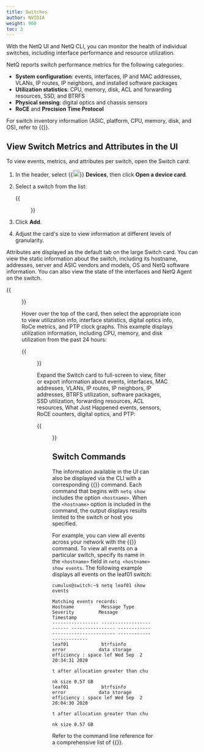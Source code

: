 ```yaml
---
title: Switches
author: NVIDIA
weight: 960
toc: 3
---
```

With the NetQ UI and NetQ CLI, you can monitor the health of individual switches, including interface performance and resource utilization.

NetQ reports switch performance metrics for the following categories:

- **System configuration**: events, interfaces, IP and MAC addresses, VLANs, IP routes, IP neighbors, and installed software packages
- **Utilization statistics**: CPU, memory, disk, ACL and forwarding resources, SSD, and BTRFS
- **Physical sensing**: digital optics and chassis sensors
- **RoCE** and **Precision Time Protocol**

For switch inventory information (ASIC, platform, CPU, memory, disk, and OS), refer to {{<link title="Switch Inventory">}}.

## View Switch Metrics and Attributes in the UI

To view events, metrics, and attributes per switch, open the Switch card:

1. In the header, select {{<img src="/images/netq/devices.svg" height="18" width="18">}} **Devices**, then click **Open a device card**.

2. Select a switch from the list:

    {{<figure src="/images/netq/open-device-dropdown-450.png" alt="dropdown displaying switches" width="300">}}

3. Click **Add**.

4. Adjust the card's size to view information at different levels of granularity. 

Attributes are displayed as the default tab on the large Switch card. You can view the static information about the switch, including its hostname, addresses, server and ASIC vendors and models, OS and NetQ software information. You can also view the state of the interfaces and NetQ Agent on the switch.

{{<figure src="/images/netq/switch-attributes-460.png" alt="large switch card displaying attributes" width="700">}}

Hover over the top of the card, then select the appropriate icon to view utilization info, interface statistics, digital optics info, RoCe metrics, and PTP clock graphs. This example displays utilization information, including CPU, memory, and disk utilization from the past 24 hours:

{{<figure src="/images/netq/device-utilization-460.png" alt="large switch card displaying attributes" width="700">}}

Expand the Switch card to full-screen to view, filter or export information about events, interfaces, MAC addresses, VLANs, IP routes, IP neighbors, IP addresses, BTRFS utilization, software packages, SSD utilization, forwarding resources, ACL resources, What Just Happened events, sensors, RoCE counters, digital optics, and PTP: 

{{<figure src="/images/netq/fullscreen-switch-460.png" width="1200">}}

## Switch Commands

The information available in the UI can also be displayed via the CLI with a corresponding {{<link title="show" text="netq show">}} command. Each command that begins with `netq show` includes the option `<hostname>`. When the `<hostname>` option is included in the command, the output displays results limited to the switch or host you specified.

For example, you can view all events across your network with the {{<link title="show/#netq-show-events" text="netq show events">}} command. To view all events on a particular switch, specify its name in the `<hostname>` field in `netq <hostname> show events`. The following example displays all events on the leaf01 switch:

```
cumulus@switch:~$ netq leaf01 show events

Matching events records:
Hostname          Message Type             Severity         Message                             Timestamp
----------------- ------------------------ ---------------- ----------------------------------- -------------------------
leaf01            btrfsinfo                error            data storage efficiency : space lef Wed Sep  2 20:34:31 2020
                                                            t after allocation greater than chu
                                                            nk size 0.57 GB
leaf01            btrfsinfo                error            data storage efficiency : space lef Wed Sep  2 20:04:30 2020
                                                            t after allocation greater than chu
                                                            nk size 0.57 GB
```

Refer to the command line reference for a comprehensive list of {{<link title="show" text="netq show commands">}}.




<!--the following are UI instructions that need to be incorporated into this page. This documentation was previously in Networkwide Inventory

### View Sensor Information

Fan, power supply unit (PSU), and temperature sensors are available to provide additional data about the NetQ system operation.

#### Power Supply Unit Information

1. Click <img src="https://icons.cumulusnetworks.com/01-Interface-Essential/03-Menu/navigation-menu.svg" height="18" width="18"/> Menu, then click **Sensors**.

2. The PSU tab is displayed by default.

    {{<figure src="/images/netq/main-menu-ntwk-sensors-psu-310.png" width="700">}}

<div style="padding-left: 18px;">
<table>
<thead>
<tr>
<th>PSU Parameter</th>
<th>Description</th>
</tr>
</thead>
<tbody>
<tr>
<td>Hostname</td>
<td>Name of the switch or host where the power supply is installed</td>
</tr>
<tr>
<td>Timestamp</td>
<td>Date and time the data was captured</td>
</tr>
<tr>
<td>Message Type</td>
<td>Type of sensor message; always <em>PSU</em> in this table</td>
</tr>
<tr>
<td>PIn(W)</td>
<td>Input power (Watts) for the PSU on the switch or host</td>
</tr>
<tr>
<td>POut(W)</td>
<td>Output power (Watts) for the PSU on the switch or host</td>
</tr>
<tr>
<td>Sensor Name</td>
<td>User-defined name for the PSU</td>
</tr>
<tr>
<td>Previous State</td>
<td>State of the PSU when data was captured in previous window</td>
</tr>
<tr>
<td>State</td>
<td>State of the PSU when data was last captured</td>
</tr>
<tr>
<td>VIn(V)</td>
<td>Input voltage (Volts) for the PSU on the switch or host</td>
</tr>
<tr>
<td>VOut(V)</td>
<td>Output voltage (Volts) for the PSU on the switch or host</td>
</tr>
</tbody>
</table>
</div>

#### Fan Information

1. Click <img src="https://icons.cumulusnetworks.com/01-Interface-Essential/03-Menu/navigation-menu.svg" height="18" width="18"/> Menu, then click **Sensors** in the **Network** heading.

2. Click **Fan**.

    {{<figure src="/images/netq/main-menu-ntwk-sensors-fan-320.png" width="700">}}

<div style="padding-left: 18px;">
<table>
<thead>
<tr>
<th>Fan Parameter</th>
<th>Description</th>
</tr>
</thead>
<tbody>
<tr>
<td>Hostname</td>
<td>Name of the switch or host where the fan is installed</td>
</tr>
<tr>
<td>Timestamp</td>
<td>Date and time the data was captured</td>
</tr>
<tr>
<td>Message Type</td>
<td>Type of sensor message; always <em>Fan</em> in this table</td>
</tr>
<tr>
<td>Description</td>
<td>User specified description of the fan</td>
</tr>
<tr>
<td>Speed (RPM)</td>
<td>Revolution rate of the fan (revolutions per minute)</td>
</tr>
<tr>
<td>Max</td>
<td>Maximum speed (RPM)</td>
</tr>
<tr>
<td>Min</td>
<td>Minimum speed (RPM)</td>
</tr>
<tr>
<td>Message</td>
<td>Message</td>
</tr>
<tr>
<td>Sensor Name</td>
<td>User-defined name for the fan</td>
</tr>
<tr>
<td>Previous State</td>
<td>State of the fan when data was captured in previous window</td>
</tr>
<tr>
<td>State</td>
<td>State of the fan when data was last captured</td>
</tr>
</tbody>
</table>
</div>

#### Temperature Information

1. Click <img src="https://icons.cumulusnetworks.com/01-Interface-Essential/03-Menu/navigation-menu.svg" height="18" width="18"/> Menu, then click **Sensors** in the **Network** heading.

2. Click **Temperature**.

    {{<figure src="/images/netq/main-menu-ntwk-sensors-temp-320.png" width="700">}}

<div style="padding-left: 18px;">
<table>
<thead>
<tr>
<th>Temperature Parameter</th>
<th>Description</th>
</tr>
</thead>
<tbody>
<tr>
<td>Hostname</td>
<td>Name of the switch or host where the temperature sensor is installed</td>
</tr>
<tr>
<td>Timestamp</td>
<td>Date and time the data was captured</td>
</tr>
<tr>
<td>Message Type</td>
<td>Type of sensor message; always <em>Temp</em> in this table</td>
</tr>
<tr>
<td>Critical</td>
<td>Current critical maximum temperature (&deg;C) threshold setting</td>
</tr>
<tr>
<td>Description</td>
<td>User specified description of the temperature sensor</td>
</tr>
<tr>
<td>Lower Critical</td>
<td>Current critical minimum temperature (&deg;C) threshold setting</td>
</tr>
<tr>
<td>Max</td>
<td>Maximum temperature threshold setting</td>
</tr>
<tr>
<td>Min</td>
<td>Minimum temperature threshold setting</td>
</tr>
<tr>
<td>Message</td>
<td>Message</td>
</tr>
<tr>
<td>Sensor Name</td>
<td>User-defined name for the temperature sensor</td>
</tr>
<tr>
<td>Previous State</td>
<td>State of the fan when data was captured in previous window</td>
</tr>
<tr>
<td>State</td>
<td>State of the fan when data was last captured</td>
</tr>
<tr>
<td>Temperature(Celsius)</td>
<td>Current temperature (&deg;C) measured by sensor</td>
</tr>
</tbody>
</table>
</div>

### View Digital Optics Information


Use the filter option to view laser power and bias current for a given interface and channel on a switch, and temperature and voltage for a given module. Select the relevant tab to view the data.

1. Click <img src="https://icons.cumulusnetworks.com/01-Interface-Essential/03-Menu/navigation-menu.svg" height="18" width="18"/> Menu, then click **Digital Optics**.

2. The **Laser Rx Power** tab is displayed by default.

    {{<figure src="/images/netq/main-menu-ntwk-dom-laserrx-power-310.png" width="700">}}

<div style="padding-left: 18px;">
<table>
<thead>
<tr>
<th>Laser Parameter</th>
<th>Description</th>
</tr>
</thead>
<tbody>
<tr>
<td>Hostname</td>
<td>Name of the switch or host where the digital optics module resides</td>
</tr>
<tr>
<td>Timestamp</td>
<td>Date and time the data was captured</td>
</tr>
<tr>
<td>If Name</td>
<td>Name of interface where the digital optics module is installed</td>
</tr>
<tr>
<td>Units</td>
<td>Measurement unit for the power (mW) or current (mA)</td>
</tr>
<tr>
<td>Channel 1&ndash;8</td>
<td>Value of the power or current on each channel where the digital optics module is transmitting</td>
</tr>
</tbody>
</table>

<table>
<thead>
<tr>
<th>Module Parameter</th>
<th>Description</th>
</tr>
</thead>
<tbody>
<tr>
<td>Hostname</td>
<td>Name of the switch or host where the digital optics module resides</td>
</tr>
<tr>
<td>Timestamp</td>
<td>Date and time the data was captured</td>
</tr>
<tr>
<td>If Name</td>
<td>Name of interface where the digital optics module is installed</td>
</tr>
<tr>
<td>Degree C</td>
<td>Current module temperature, measured in degrees Celsius</td>
</tr>
<tr>
<td>Degree F</td>
<td>Current module temperature, measured in degrees Fahrenheit</td>
</tr>
<tr>
<td>Units</td>
<td>Measurement unit for module voltage; Volts</td>
</tr>
<tr>
<td>Value</td>
<td>Current module voltage</td>
</tr>
</tbody>
</table>
</div>

3. Click each of the other Laser or Module tabs to view that information for all devices.

-->

